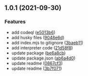 ## 1.0.1 (2021-09-30)


### Features

* add codeql ([e5013b6](https://github.com/discordextend/interpreter/commit/e5013b65a82959321118fe5274ae4111a9dc0cb3))
* add husky files ([9048e6d](https://github.com/discordextend/interpreter/commit/9048e6dd379d1c5f8ec9f84c6363db8aaa18f64a))
* add index.mjs to gitignore ([3baeb11](https://github.com/discordextend/interpreter/commit/3baeb1143ee3d82655804263a42c138f470ad312))
* add interpreter code ([21d58f8](https://github.com/discordextend/interpreter/commit/21d58f8d4ae24c71c1a164eb3b85e4bb80cf3405))
* update package ([be6a8cb](https://github.com/discordextend/interpreter/commit/be6a8cbd0a19faf302c5dde15cc154ecf458df7b))
* update package.json ([ab6a4d0](https://github.com/discordextend/interpreter/commit/ab6a4d0b634c2dc026ec5f52c19328ea0c9df933))
* update readme ([0867cf3](https://github.com/discordextend/interpreter/commit/0867cf3855c315a56857cd9aa2d3645fb39dda94))
* update readme ([3b7f071](https://github.com/discordextend/interpreter/commit/3b7f0717694fc22992dd613a9b22e48dd5715a80))



